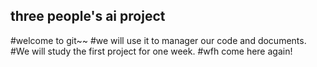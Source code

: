 ## three people's ai project
#welcome to git~~ 
#we will use it to manager our code and documents.
#We will study the first project for one week.
#wfh come here again!